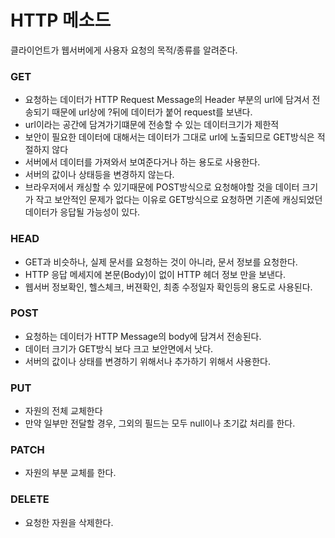 # HTTP 메소드

 클라이언트가 웹서버에게 사용자 요청의 목적/종류를 알려준다.

### GET

+ 요청하는 데이터가 HTTP Request Message의 Header 부분의 url에 담겨서 전송되기 때문에 url상에 ?뒤에 데이터가 붙어 request를 보낸다. 
+ url이라는 공간에 담겨가기떄문에 전송할 수 있는 데이터크기가 제한적
+ 보안이 필요한 데이터에 대해서는 데이터가 그대로 url에 노출되므로 GET방식은 적절하지 않다
+ 서버에서 데이터를 가져와서 보여준다거나 하는 용도로 사용한다. 
+ 서버의 값이나 상태등을 변경하지 않는다.
+ 브라우저에서 캐싱할 수 있기때문에 POST방식으로 요청해야할 것을 데이터 크기가 작고 보안적인 문제가 없다는 이유로 GET방식으로 요청하면 기존에 캐싱되었던 데이터가 응답될 가능성이 있다.

### HEAD

+ GET과 비슷하나, 실제 문서를 요청하는 것이 아니라, 문서 정보를 요청한다. 
+ HTTP 응답 메세지에 본문(Body)이 없이 HTTP 헤더 정보 만을 보낸다.
+ 웹서버 정보확인, 헬스체크, 버젼확인, 최종 수정일자 확인등의 용도로 사용된다.


### POST

+ 요청하는 데이터가 HTTP Message의 body에 담겨서 전송된다. 
+ 데이터 크기가 GET방식 보다 크고 보안면에서 낫다.
+ 서버의 값이나 상태를 변경하기 위해서나 추가하기 위해서 사용한다.

### PUT

+ 자원의 전체 교체한다
+ 만약 일부만 전달할 경우, 그외의 필드는 모두 null이나 초기값 처리를 한다. 

### PATCH

+ 자원의 부분 교체를 한다. 

### DELETE

+ 요청한 자원을 삭제한다. 